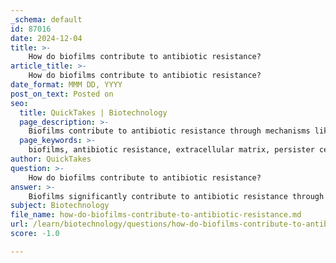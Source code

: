 ```yaml
---
_schema: default
id: 87016
date: 2024-12-04
title: >-
    How do biofilms contribute to antibiotic resistance?
article_title: >-
    How do biofilms contribute to antibiotic resistance?
date_format: MMM DD, YYYY
post_on_text: Posted on
seo:
  title: QuickTakes | Biotechnology
  page_description: >-
    Biofilms contribute to antibiotic resistance through mechanisms like protective extracellular matrices, slower growth rates, formation of persister cells, adaptive stress responses, and quorum sensing, complicating treatment of bacterial infections.
  page_keywords: >-
    biofilms, antibiotic resistance, extracellular matrix, persister cells, nutrient limitation, adaptive stress responses, quorum sensing, bacterial infections, chronic conditions, efflux pumps
author: QuickTakes
question: >-
    How do biofilms contribute to antibiotic resistance?
answer: >-
    Biofilms significantly contribute to antibiotic resistance through several mechanisms that enhance bacterial survival in hostile environments. Here are the key ways in which biofilms facilitate this resistance:\n\n1. **Protective Extracellular Matrix**: Biofilms are composed of a self-secreted extracellular matrix (EPS) that encases bacterial cells. This matrix acts as a physical barrier, limiting the penetration of antibiotics and other antimicrobial agents. As a result, bacteria within biofilms can be up to 1,000 times more resistant to antibiotics compared to their planktonic (free-floating) counterparts.\n\n2. **Nutrient Limitation and Slow Growth**: Bacteria within biofilms often experience nutrient limitations, leading to slower growth rates. Many antibiotics target actively dividing cells, so the reduced metabolic activity in biofilm-associated bacteria can render them less susceptible to these drugs.\n\n3. **Formation of Persister Cells**: Within biofilms, some bacteria can enter a dormant state, forming what are known as persister cells. These cells are highly tolerant to antibiotics and can survive treatment, leading to potential recurrence of infection once the antibiotic pressure is removed.\n\n4. **Adaptive Stress Responses**: Bacteria in biofilms can exhibit adaptive responses to environmental stresses, which may include the upregulation of efflux pumps that expel antibiotics or the acquisition of resistance genes through horizontal gene transfer. This can occur through the interchange of resistance plasmids among cells within the biofilm.\n\n5. **Quorum Sensing**: Biofilms utilize quorum sensing mechanisms to communicate and coordinate their behavior. This cell-to-cell signaling can regulate the expression of genes associated with antibiotic resistance and biofilm maintenance, further enhancing their survival against antimicrobial treatments.\n\n6. **Clinical Implications**: Biofilms are implicated in over 80% of persistent and recurrent bacterial infections, making them a significant challenge in clinical settings. Their ability to evade both the immune system and antibiotic treatment complicates the management of infections, particularly in cases involving medical devices or chronic conditions.\n\nIn summary, the combination of physical barriers, altered growth conditions, and sophisticated communication systems within biofilms creates a multi-layered defense against antibiotics, making treatment of biofilm-associated infections particularly challenging.
subject: Biotechnology
file_name: how-do-biofilms-contribute-to-antibiotic-resistance.md
url: /learn/biotechnology/questions/how-do-biofilms-contribute-to-antibiotic-resistance
score: -1.0

---
```


&nbsp;